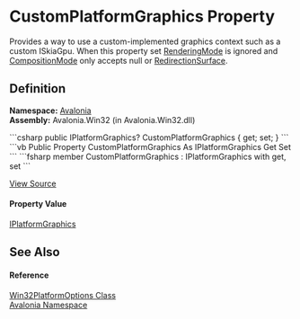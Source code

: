 # CustomPlatformGraphics Property


Provides a way to use a custom-implemented graphics context such as a custom ISkiaGpu. When this property set <a href="P_Avalonia_Win32PlatformOptions_RenderingMode">RenderingMode</a> is ignored and <a href="P_Avalonia_Win32PlatformOptions_CompositionMode">CompositionMode</a> only accepts null or <a href="T_Avalonia_Win32CompositionMode">RedirectionSurface</a>.



## Definition
**Namespace:** <a href="N_Avalonia">Avalonia</a>  
**Assembly:** Avalonia.Win32 (in Avalonia.Win32.dll)

<Tabs groupId="api-code-preview">
<TabItem value="csharp" label="C#">
```csharp
public IPlatformGraphics? CustomPlatformGraphics { get; set; }
```
</TabItem>
<TabItem value="vb" label="VB">
```vb
Public Property CustomPlatformGraphics As IPlatformGraphics
	Get
	Set
```
</TabItem>
<TabItem value="fsharp" label="F#">
```fsharp
member CustomPlatformGraphics : IPlatformGraphics with get, set
```
</TabItem>
</Tabs>



<a href="https://github.com/AvaloniaUI/Avalonia/tree/master/src/Windows/Avalonia.Win32/Win32PlatformOptions.cs#L166" title="View the source code">View Source</a>



#### Property Value
<a href="T_Avalonia_Platform_IPlatformGraphics">IPlatformGraphics</a>

## See Also


#### Reference
<a href="T_Avalonia_Win32PlatformOptions">Win32PlatformOptions Class</a>  
<a href="N_Avalonia">Avalonia Namespace</a>  


